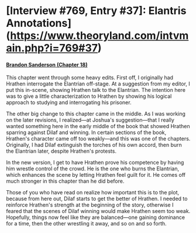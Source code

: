 # [Interview #769, Entry #37]: Elantris Annotations](https://www.theoryland.com/intvmain.php?i=769#37)

#### [Brandon Sanderson (Chapter 18)](http://www.brandonsanderson.com/annotation/25/Elantris-Chapter-18)

This chapter went through some heavy edits. First off, I originally had Hrathen interrogate the Elantrian off-stage. At a suggestion from my editor, I put this in-scene, showing Hrathen talk to the Elantrian. The intention here was to give a little characterization to Hrathen by showing his logical approach to studying and interrogating his prisoner.

The other big change to this chapter came in the middle. As I was working on the later revisions, I realized—at Joshua's suggestion—that I really wanted something here in the early middle of the book that showed Hrathen sparring against Dilaf and winning. In certain sections of the book, Hrathen's character came off too weakly—and this was one of the chapters. Originally, I had Dilaf extinguish the torches of his own accord, then burn the Elantrian later, despite Hrathen's protests.

In the new version, I get to have Hrathen prove his competence by having him wrestle control of the crowd. He is the one who burns the Elantrian, which enhances the scene by letting Hrathen feel guilt for it. He comes off much stronger in this chapter than he did before.

Those of you who have read on realize how important this is to the plot, because from here out, Dilaf starts to get the better of Hrathen. I needed to reinforce Hrathen's strength at the beginning of the story, otherwise I feared that the scenes of Dilaf winning would make Hrathen seem too weak. Hopefully, things now feel like they are balanced—one gaining dominance for a time, then the other wrestling it away, and so on and so forth.

